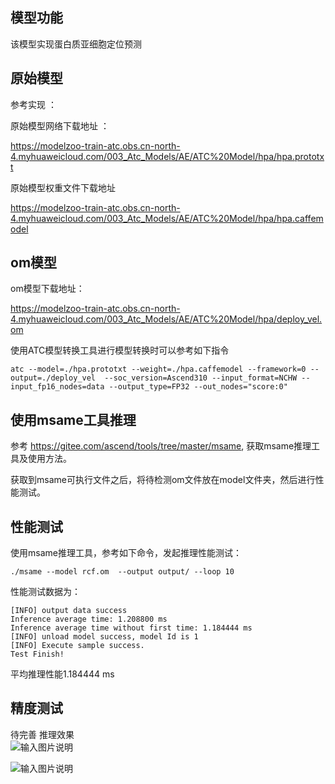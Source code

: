 ## 模型功能

该模型实现蛋白质亚细胞定位预测

## 原始模型

参考实现 ：

 

原始模型网络下载地址 ：

https://modelzoo-train-atc.obs.cn-north-4.myhuaweicloud.com/003_Atc_Models/AE/ATC%20Model/hpa/hpa.prototxt    

原始模型权重文件下载地址

https://modelzoo-train-atc.obs.cn-north-4.myhuaweicloud.com/003_Atc_Models/AE/ATC%20Model/hpa/hpa.caffemodel    

## om模型

om模型下载地址：

https://modelzoo-train-atc.obs.cn-north-4.myhuaweicloud.com/003_Atc_Models/AE/ATC%20Model/hpa/deploy_vel.om

使用ATC模型转换工具进行模型转换时可以参考如下指令

```
atc --model=./hpa.prototxt --weight=./hpa.caffemodel --framework=0 --output=./deploy_vel  --soc_version=Ascend310 --input_format=NCHW --input_fp16_nodes=data --output_type=FP32 --out_nodes="score:0"
```

## 使用msame工具推理

参考 https://gitee.com/ascend/tools/tree/master/msame, 获取msame推理工具及使用方法。

获取到msame可执行文件之后，将待检测om文件放在model文件夹，然后进行性能测试。

## 性能测试

使用msame推理工具，参考如下命令，发起推理性能测试： 

```
./msame --model rcf.om  --output output/ --loop 10
```

性能测试数据为：

```
[INFO] output data success
Inference average time: 1.208800 ms
Inference average time without first time: 1.184444 ms
[INFO] unload model success, model Id is 1
[INFO] Execute sample success.
Test Finish!
```

平均推理性能1.184444 ms

## 精度测试

待完善
推理效果   
![输入图片说明](https://images.gitee.com/uploads/images/2021/0205/150818_93dfa9dc_7985487.png "屏幕截图.png")

![输入图片说明](https://images.gitee.com/uploads/images/2021/0205/150732_31e260fc_7985487.png "屏幕截图.png")
